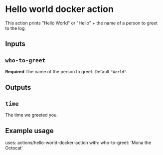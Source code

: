 # Hello world docker action 
 
This action prints "Hello World" or "Hello" + the name of a person to greet to the log. 
 
## Inputs 
 
## `who-to-greet` 
 
**Required** The name of the person to greet. Default `"World"`. 
 
## Outputs 
 
## `time` 
 
The time we greeted you. 
 
## Example usage 
 
uses: actions/hello-world-docker-action 
with: 
  who-to-greet: 'Mona the Octocat'